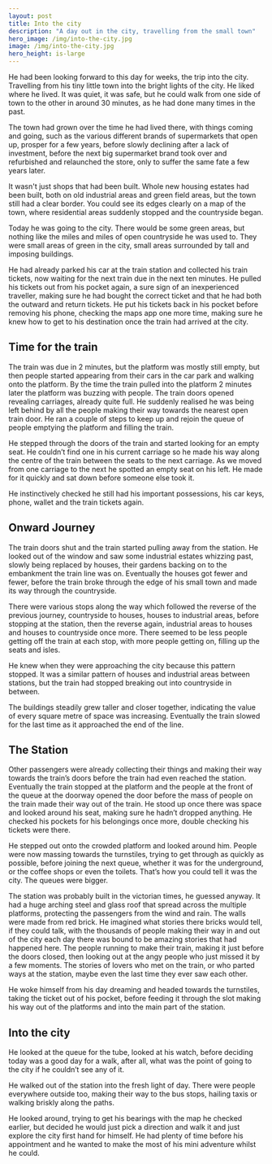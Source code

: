 ```yaml
---
layout: post
title: Into the city
description: "A day out in the city, travelling from the small town"
hero_image: /img/into-the-city.jpg
image: /img/into-the-city.jpg
hero_height: is-large
---
```


He had been looking forward to this day for weeks, the trip into the city. Travelling from his tiny little town into the bright lights of the city. He liked where he lived. It was quiet, it was safe, but he could walk from one side of town to the other in around 30 minutes, as he had done many times in the past. 

The town had grown over the time he had lived there, with things coming and going, such as the various different brands of supermarkets that open up, prosper for a few years, before slowly declining after a lack of investment, before the next big supermarket brand took over and refurbished and relaunched the store, only to suffer the same fate a few years later.

It wasn't just shops that had been built. Whole new housing estates had been built, both on old industrial areas and green field areas, but the town still had a clear border. You could see its edges clearly on a map of the town, where residential areas suddenly stopped and the countryside began.

Today he was going to the city. There would be some green areas, but nothing like the miles and miles of open countryside he was used to. They were small areas of green in the city, small areas surrounded by tall and imposing buildings.

He had already parked his car at the train station and collected his train tickets, now waiting for the next train due in the next ten minutes. He pulled his tickets out from his pocket again, a sure sign of an inexperienced traveller, making sure he had bought the correct ticket and that he had both the outward and return tickets. He put his tickets back in his pocket before removing his phone, checking the maps app one more time, making sure he knew how to get to his destination once the train had arrived at the city.

## Time for the train

The train was due in 2 minutes, but the platform was mostly still empty, but then people started appearing from their cars in the car park and walking onto the platform. By the time the train pulled into the platform 2 minutes later the platform was buzzing with people. The train doors opened revealing carriages, already quite full. He suddenly realised he was being left behind by all the people making their way towards the nearest open train door. He ran a couple of steps to keep up and rejoin the queue of people emptying the platform and filling the train. 

He stepped through the doors of the train and started looking for an empty seat. He couldn’t find one in his current carriage so he made his way along the centre of the train between the seats to the next carriage. As we moved from one carriage to the next he spotted an empty seat on his left. He made for it quickly and sat down before someone else took it. 

He instinctively checked he still had his important possessions, his car keys, phone, wallet and the train tickets again. 

## Onward Journey

The train doors shut and the train started pulling away from the station. He looked out of the window and saw some industrial estates whizzing past, slowly being replaced by houses, their gardens backing on to the embankment the train line was on. Eventually the houses got fewer and fewer, before the train broke through the edge of his small town and made its way through the countryside. 

There were various stops along the way which followed the reverse of the previous journey, countryside to houses, houses to industrial areas, before stopping at the station, then the reverse again, industrial areas to houses and houses to countryside once more. There seemed to be less people getting off the train at each stop, with more people getting on, filling up the seats and isles.

He knew when they were approaching the city because this pattern stopped. It was a similar pattern of houses and industrial areas between stations, but the train had stopped breaking out into countryside in between. 

The buildings steadily grew taller and closer together, indicating the value of every square metre of space was increasing. Eventually the train slowed for the last time as it approached the end of the line. 

## The Station

Other passengers were already collecting their things and making their way towards the train’s doors before the train had even reached the station. Eventually the train stopped at the platform and the people at the front of the queue at the doorway opened the door before the mass of people on the train made their way out of the train. He stood up once there was space and looked around his seat, making sure he hadn’t dropped anything. He checked his pockets for his belongings once more, double checking his tickets were there. 

He stepped out onto the crowded platform and looked around him. People were now massing towards the turnstiles, trying to get through as quickly as possible, before joining the next queue, whether it was for the underground, or the coffee shops or even the toilets. That’s how you could tell it was the city. The queues were bigger. 

The station was probably built in the victorian times, he guessed anyway. It had a huge arching steel and glass roof that spread across the multiple platforms, protecting the passengers from the wind and rain. The walls were made from red brick. He imagined what stories there bricks would tell, if they could talk, with the thousands of people making their way in and out of the city each day there was bound to be amazing stories that had happened here. The people running to make their train, making it just before the doors closed, then looking out at the angy people who just missed it by a few moments. The stories of lovers who met on the train, or who parted ways at the station, maybe even the last time they ever saw each other. 

He woke himself from his day dreaming and headed towards the turnstiles, taking the ticket out of his pocket, before feeding it through the slot making his way out of the platforms and into the main part of the station. 

## Into the city

He looked at the queue for the tube, looked at his watch, before deciding today was a good day for a walk, after all, what was the point of going to the city if he couldn’t see any of it. 

He walked out of the station into the fresh light of day. There were people everywhere outside too, making their way to the bus stops, hailing taxis or walking briskly along the paths. 

He looked around, trying to get his bearings with the map he checked earlier, but decided he would just pick a direction and walk it and just explore the city first hand for himself. He had plenty of time before his appointment and he wanted to make the most of his mini adventure whilst he could.
